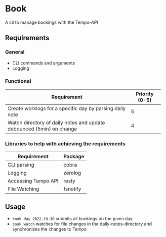 # Book

A cli to manage bookings with the Tempo-API

## Requirements

### General

- CLI commands and arguments
- Logging

### Functional

| Requirement                                                          | Priority (0-5) |
| -------------------------------------------------------------------- | -------------- |
| Create worklogs for a specific day by parsing daily note             | 5              |
| Watch directory of daily notes and update debounced (5min) on change | 4              |

### Libraries to help with achieving the requirements

| Requirement         | Package  |
| ------------------- | -------- |
| CLI parsing         | cobra    |
| Logging             | zerolog  |
| Accessing Tempo API | resty    |
| File Watching       | fsnotify |

## Usage

- `book day 2022-10-30` submits all bookings on the given day
- `book watch` watches for file changes in the daily-notes-directory and synchronizes the changes to Tempo

